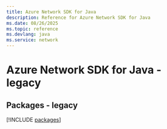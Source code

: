 ```yaml
---
title: Azure Network SDK for Java
description: Reference for Azure Network SDK for Java
ms.date: 08/26/2025
ms.topic: reference
ms.devlang: java
ms.service: network
---
```

# Azure Network SDK for Java - legacy
## Packages - legacy
[!INCLUDE [packages](network-index.md)]